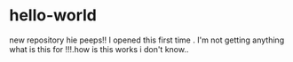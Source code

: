 # hello-world
new repository
hie peeps!!
          I opened this first time . I'm not getting anything what is this for !!!.how is this works i don't know..
